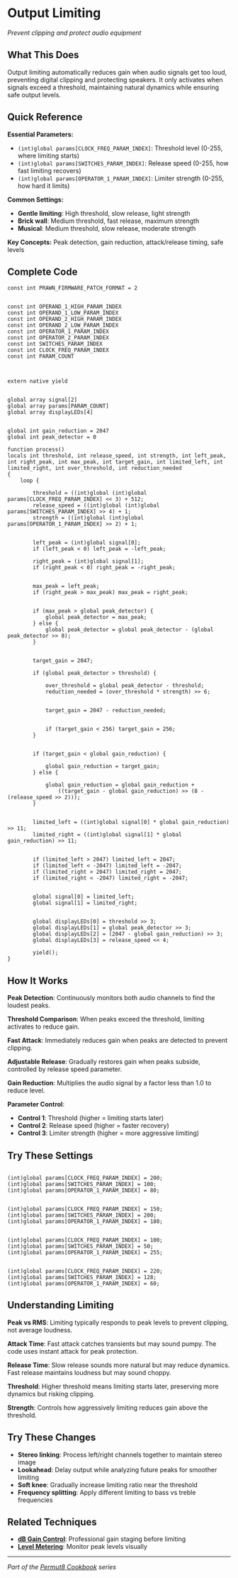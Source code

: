 # Output Limiting

*Prevent clipping and protect audio equipment*

## What This Does

Output limiting automatically reduces gain when audio signals get too loud, preventing digital clipping and protecting speakers. It only activates when signals exceed a threshold, maintaining natural dynamics while ensuring safe output levels.

## Quick Reference

**Essential Parameters:**
- `(int)global params[CLOCK_FREQ_PARAM_INDEX]`: Threshold level (0-255, where limiting starts)
- `(int)global params[SWITCHES_PARAM_INDEX]`: Release speed (0-255, how fast limiting recovers)
- `(int)global params[OPERATOR_1_PARAM_INDEX]`: Limiter strength (0-255, how hard it limits)

**Common Settings:**
- **Gentle limiting**: High threshold, slow release, light strength
- **Brick wall**: Medium threshold, fast release, maximum strength
- **Musical**: Medium threshold, slow release, moderate strength

**Key Concepts:** Peak detection, gain reduction, attack/release timing, safe levels

## Complete Code

```impala
const int PRAWN_FIRMWARE_PATCH_FORMAT = 2


const int OPERAND_1_HIGH_PARAM_INDEX
const int OPERAND_1_LOW_PARAM_INDEX
const int OPERAND_2_HIGH_PARAM_INDEX
const int OPERAND_2_LOW_PARAM_INDEX
const int OPERATOR_1_PARAM_INDEX
const int OPERATOR_2_PARAM_INDEX
const int SWITCHES_PARAM_INDEX
const int CLOCK_FREQ_PARAM_INDEX
const int PARAM_COUNT



extern native yield


global array signal[2]
global array params[PARAM_COUNT]
global array displayLEDs[4]


global int gain_reduction = 2047
global int peak_detector = 0

function process()
locals int threshold, int release_speed, int strength, int left_peak, int right_peak, int max_peak, int target_gain, int limited_left, int limited_right, int over_threshold, int reduction_needed
{
    loop {

        threshold = ((int)global (int)global params[CLOCK_FREQ_PARAM_INDEX] << 3) + 512;
        release_speed = ((int)global (int)global params[SWITCHES_PARAM_INDEX] >> 4) + 1;
        strength = ((int)global (int)global params[OPERATOR_1_PARAM_INDEX] >> 2) + 1;
        

        left_peak = (int)global signal[0];
        if (left_peak < 0) left_peak = -left_peak;
        
        right_peak = (int)global signal[1];
        if (right_peak < 0) right_peak = -right_peak;
        

        max_peak = left_peak;
        if (right_peak > max_peak) max_peak = right_peak;
        

        if (max_peak > global peak_detector) {
            global peak_detector = max_peak;
        } else {
            global peak_detector = global peak_detector - (global peak_detector >> 8);
        }
        

        target_gain = 2047;
        
        if (global peak_detector > threshold) {

            over_threshold = global peak_detector - threshold;
            reduction_needed = (over_threshold * strength) >> 6;
            

            target_gain = 2047 - reduction_needed;
            

            if (target_gain < 256) target_gain = 256;
        }
        

        if (target_gain < global gain_reduction) {

            global gain_reduction = target_gain;
        } else {

            global gain_reduction = global gain_reduction + 
                ((target_gain - global gain_reduction) >> (8 - (release_speed >> 2)));
        }
        

        limited_left = ((int)global signal[0] * global gain_reduction) >> 11;
        limited_right = ((int)global signal[1] * global gain_reduction) >> 11;
        

        if (limited_left > 2047) limited_left = 2047;
        if (limited_left < -2047) limited_left = -2047;
        if (limited_right > 2047) limited_right = 2047;
        if (limited_right < -2047) limited_right = -2047;
        

        global signal[0] = limited_left;
        global signal[1] = limited_right;
        

        global displayLEDs[0] = threshold >> 3;
        global displayLEDs[1] = global peak_detector >> 3;
        global displayLEDs[2] = (2047 - global gain_reduction) >> 3;
        global displayLEDs[3] = release_speed << 4;
        
        yield();
}

```

## How It Works

**Peak Detection**: Continuously monitors both audio channels to find the loudest peaks.

**Threshold Comparison**: When peaks exceed the threshold, limiting activates to reduce gain.

**Fast Attack**: Immediately reduces gain when peaks are detected to prevent clipping.

**Adjustable Release**: Gradually restores gain when peaks subside, controlled by release speed parameter.

**Gain Reduction**: Multiplies the audio signal by a factor less than 1.0 to reduce level.

**Parameter Control**:
- **Control 1**: Threshold (higher = limiting starts later)
- **Control 2**: Release speed (higher = faster recovery)
- **Control 3**: Limiter strength (higher = more aggressive limiting)

## Try These Settings

```impala

(int)global params[CLOCK_FREQ_PARAM_INDEX] = 200;
(int)global params[SWITCHES_PARAM_INDEX] = 100;
(int)global params[OPERATOR_1_PARAM_INDEX] = 80;


(int)global params[CLOCK_FREQ_PARAM_INDEX] = 150;
(int)global params[SWITCHES_PARAM_INDEX] = 200;
(int)global params[OPERATOR_1_PARAM_INDEX] = 180;


(int)global params[CLOCK_FREQ_PARAM_INDEX] = 100;
(int)global params[SWITCHES_PARAM_INDEX] = 50;
(int)global params[OPERATOR_1_PARAM_INDEX] = 255;


(int)global params[CLOCK_FREQ_PARAM_INDEX] = 220;
(int)global params[SWITCHES_PARAM_INDEX] = 128;
(int)global params[OPERATOR_1_PARAM_INDEX] = 60;
```

## Understanding Limiting

**Peak vs RMS**: Limiting typically responds to peak levels to prevent clipping, not average loudness.

**Attack Time**: Fast attack catches transients but may sound pumpy. The code uses instant attack for peak protection.

**Release Time**: Slow release sounds more natural but may reduce dynamics. Fast release maintains loudness but may sound choppy.

**Threshold**: Higher threshold means limiting starts later, preserving more dynamics but risking clipping.

**Strength**: Controls how aggressively limiting reduces gain above the threshold.

## Try These Changes

- **Stereo linking**: Process left/right channels together to maintain stereo image
- **Lookahead**: Delay output while analyzing future peaks for smoother limiting
- **Soft knee**: Gradually increase limiting ratio near the threshold
- **Frequency splitting**: Apply different limiting to bass vs treble frequencies

## Related Techniques

- **[dB Gain Control](db-gain-control.md)**: Professional gain staging before limiting
- **[Level Metering](level-metering.md)**: Monitor peak levels visually

---
*Part of the [Permut8 Cookbook](../index.md) series*